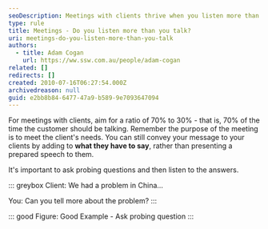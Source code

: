 ```yaml
---
seoDescription: Meetings with clients thrive when you listen more than you talk, aiming for a 70% to 30% ratio. By probing and responding, you build strong relationships and meet client needs.
type: rule
title: Meetings - Do you listen more than you talk?
uri: meetings-do-you-listen-more-than-you-talk
authors:
  - title: Adam Cogan
    url: https://ww.ssw.com.au/people/adam-cogan
related: []
redirects: []
created: 2010-07-16T06:27:54.000Z
archivedreason: null
guid: e2bb8b84-6477-47a9-b589-9e7093647094
---
```


For meetings with clients, aim for a ratio of 70% to 30% - that is, 70% of the time the customer should be talking. Remember the purpose of the meeting is to meet the client's needs. You can still convey your message to your clients by adding to **what they have to say**, rather than presenting a prepared speech to them.

<!--endintro-->

It's important to ask probing questions and then listen to the answers.

::: greybox
Client: We had a problem in China...

You: Can you tell more about the problem?
:::

::: good
Figure: Good Example - Ask probing question
:::
